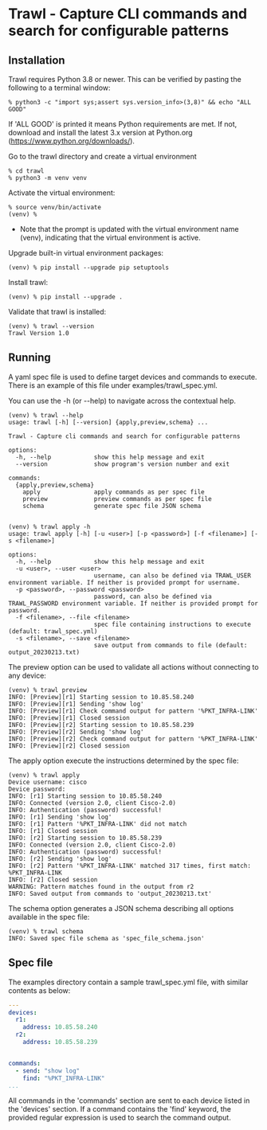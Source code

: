 # Trawl - Capture CLI commands and search for configurable patterns

## Installation

Trawl requires Python 3.8 or newer. This can be verified by pasting the following to a terminal window:
```
% python3 -c "import sys;assert sys.version_info>(3,8)" && echo "ALL GOOD"
```

If 'ALL GOOD' is printed it means Python requirements are met. If not, download and install the latest 3.x version at Python.org (https://www.python.org/downloads/).

Go to the trawl directory and create a virtual environment
```
% cd trawl
% python3 -m venv venv
```

Activate the virtual environment:
```
% source venv/bin/activate
(venv) %
```
- Note that the prompt is updated with the virtual environment name (venv), indicating that the virtual environment is active.
    
Upgrade built-in virtual environment packages:
```
(venv) % pip install --upgrade pip setuptools
```

Install trawl:
```
(venv) % pip install --upgrade .
```

Validate that trawl is installed:
```
(venv) % trawl --version
Trawl Version 1.0
```

## Running

A yaml spec file is used to define target devices and commands to execute. There is an example of this file under examples/trawl_spec.yml.

You can use the -h (or --help) to navigate across the contextual help.
```
(venv) % trawl --help 
usage: trawl [-h] [--version] {apply,preview,schema} ...

Trawl - Capture cli commands and search for configurable patterns

options:
  -h, --help            show this help message and exit
  --version             show program's version number and exit

commands:
  {apply,preview,schema}
    apply               apply commands as per spec file
    preview             preview commands as per spec file
    schema              generate spec file JSON schema
    

(venv) % trawl apply -h 
usage: trawl apply [-h] [-u <user>] [-p <password>] [-f <filename>] [-s <filename>]

options:
  -h, --help            show this help message and exit
  -u <user>, --user <user>
                        username, can also be defined via TRAWL_USER environment variable. If neither is provided prompt for username.
  -p <password>, --password <password>
                        password, can also be defined via TRAWL_PASSWORD environment variable. If neither is provided prompt for password.
  -f <filename>, --file <filename>
                        spec file containing instructions to execute (default: trawl_spec.yml)
  -s <filename>, --save <filename>
                        save output from commands to file (default: output_20230213.txt)

```

The preview option can be used to validate all actions without connecting to any device:
```
(venv) % trawl preview
INFO: [Preview][r1] Starting session to 10.85.58.240
INFO: [Preview][r1] Sending 'show log'
INFO: [Preview][r1] Check command output for pattern '%PKT_INFRA-LINK'
INFO: [Preview][r1] Closed session
INFO: [Preview][r2] Starting session to 10.85.58.239
INFO: [Preview][r2] Sending 'show log'
INFO: [Preview][r2] Check command output for pattern '%PKT_INFRA-LINK'
INFO: [Preview][r2] Closed session
```

The apply option execute the instructions determined by the spec file:
```
(venv) % trawl apply   
Device username: cisco
Device password: 
INFO: [r1] Starting session to 10.85.58.240
INFO: Connected (version 2.0, client Cisco-2.0)
INFO: Authentication (password) successful!
INFO: [r1] Sending 'show log'
INFO: [r1] Pattern '%PKT_INFRA-LINK' did not match
INFO: [r1] Closed session
INFO: [r2] Starting session to 10.85.58.239
INFO: Connected (version 2.0, client Cisco-2.0)
INFO: Authentication (password) successful!
INFO: [r2] Sending 'show log'
INFO: [r2] Pattern '%PKT_INFRA-LINK' matched 317 times, first match: %PKT_INFRA-LINK
INFO: [r2] Closed session
WARNING: Pattern matches found in the output from r2
INFO: Saved output from commands to 'output_20230213.txt'
```

The schema option generates a JSON schema describing all options available in the spec file:
```
(venv) % trawl schema
INFO: Saved spec file schema as 'spec_file_schema.json'
```

## Spec file

The examples directory contain a sample trawl_spec.yml file, with similar contents as below:

```yaml
---
devices:
  r1:
    address: 10.85.58.240
  r2:
    address: 10.85.58.239


commands:
  - send: "show log"
    find: "%PKT_INFRA-LINK"
...
```

All commands in the 'commands' section are sent to each device listed in the 'devices' section. If a command contains 
the 'find' keyword, the provided regular expression is used to search the command output.

